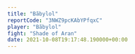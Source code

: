 ```yaml
---
title: "Bãbylol"
reportCode: "3NWZ9pcKAbYPfqxC"
player: "Bãbylol"
fight: "Shade of Aran"
date: 2021-10-08T19:17:48.190000+00:00
---
```

